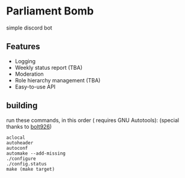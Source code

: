 # Parliament Bomb

simple discord bot

## Features

- Logging
- Weekly status report (TBA)
- Moderation
- Role hierarchy management (TBA)
- Easy-to-use API

## building
run these commands, in this order ( requires GNU Autotools):
(special thanks to [bolt926](https://github.com/bolt926))

```
aclocal
autoheader
autoconf
automake --add-missing
./configure
./config.status
make (make target)
```
